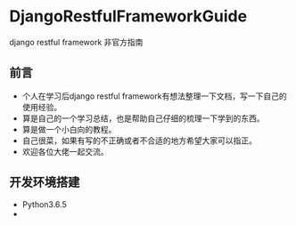 # DjangoRestfulFrameworkGuide
django restful framework 非官方指南

## 前言

- 个人在学习后django restful framework有想法整理一下文档，写一下自己的使用经验。
- 算是自己的一个学习总结，也是帮助自己仔细的梳理一下学到的东西。
- 算是做一个小白向的教程。
- 自己很菜，如果有写的不正确或者不合适的地方希望大家可以指正。
- 欢迎各位大佬一起交流。

## 开发环境搭建

- Python3.6.5
- 
